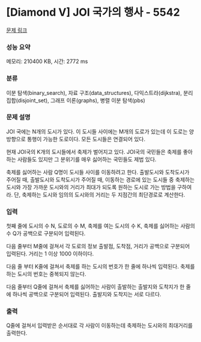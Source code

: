 # [Diamond V] JOI 국가의 행사 - 5542 

[문제 링크](https://www.acmicpc.net/problem/5542) 

### 성능 요약

메모리: 210400 KB, 시간: 2772 ms

### 분류

이분 탐색(binary_search), 자료 구조(data_structures), 다익스트라(dijkstra), 분리 집합(disjoint_set), 그래프 이론(graphs), 병렬 이분 탐색(pbs)

### 문제 설명

<p>JOI 국에는 N개의 도시가 있다. 이 도시들 사이에는 M개의 도로가 있는데 이 도로는 양방향으로 통행이 가능한 도로이다. 모든 도시들은 연결되어 있다.</p>

<p>현재 JOI국의 K개의 도시들에서 축제가 벌어지고 있다. JOI국의 국민들은 축제를 좋아하는 사람들도 있지만 그 분위기를 매우 싫어하는 국민들도 제법 있다.</p>

<p>축제를 싫어하는 사람 Q명이 도시들 사이를 이동하려고 한다. 출발도시와 도착도시가 주어질 때, 출발도시와 도착도시가 주어질 때, 이동하는 경로에 있는 도시들 중 축제하는 도시와 가장 가까운 도시와의 거리가 최대가 되도록 원하는 도시로 가는 방법을 구하여라. 단, 축제하는 도시와 임의의 도시와의 거리는 두 지점간의 최단경로로 계산한다.</p>

### 입력 

 <p>첫째 줄에 도시의 수 N, 도로의 수 M, 축제를 여는 도시의 수 K, 축제를 싫어하는 사람의 수 Q가 공백으로 구분되어 입력된다.</p>

<p>다음 줄부터 M줄에 걸쳐서 각 도로의 정보 출발점, 도착점, 거리가 공백으로 구분되어 입력된다. 거리는 1 이상 1000 이하이다.</p>

<p>다음 줄 부터 K줄에 걸쳐서 축제를 하는 도시의 번호가 한 줄에 하나씩 입력된다. 축제를 하는 도시의 번호는 중복되지 않는다.</p>

<p>다음 줄부터 Q줄에 걸쳐서 축제를 싫어하는 사람이 출발하는 출발지와 도착지가 한 줄에 하나씩 공백으로 구분되어 입력된다. 출발지와 도착지는 서로 다르다.</p>

### 출력 

 <p>Q줄에 걸쳐서 입력받은 순서대로 각 사람이 이동하는데 축제하는 도시와의 최대거리를 출력한다.</p>

